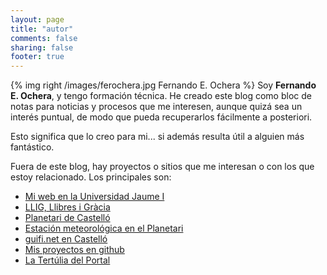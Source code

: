```yaml
---
layout: page
title: "autor"
comments: false
sharing: false
footer: true
---
```

{% img right /images/ferochera.jpg Fernando E. Ochera %}
Soy **Fernando E. Ochera**, y tengo formación técnica. He creado este blog como bloc de notas para noticias y procesos que me interesen, aunque quizá sea un interés puntual, de modo que pueda recuperarlos fácilmente a posteriori.

Esto significa que lo creo para mi... si además resulta útil a alguien más fantástico.

Fuera de este blog, hay proyectos o sitios que me interesan o con los que estoy relacionado. Los principales son:

* [Mi web en la Universidad Jaume I](http://www3.uji.es/~ochera)
* [LLIG, Llibres i Gràcia](http://llig.es)
* [Planetari de Castelló](http://planetari.castello.es)
* [Estación meteorológica en el Planetari](http://www.castello.es/archivos/598/img/index.html)
* [guifi.net en Castelló](http://castello.guifi.net)
* [Mis proyectos en github](http://github.com/ferochera)
* [La Tertúlia del Portal](http://tertuliadelportal.es)

